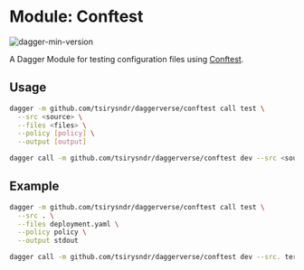 # Module: Conftest

![dagger-min-version](https://img.shields.io/badge/dagger%20version-v0.10.0-blue?color=3D66FF)

A Dagger Module for testing configuration files using [Conftest](https://github.com/open-policy-agent/conftest).

## Usage

```sh
dagger -m github.com/tsirysndr/daggerverse/conftest call test \
  --src <source> \
  --files <files> \
  --policy [policy] \
  --output [output]
```

```sh
dagger call -m github.com/tsirysndr/daggerverse/conftest dev --src <source> terminal
```

## Example

```sh
dagger -m github.com/tsirysndr/daggerverse/conftest call test \
  --src . \
  --files deployment.yaml \
  --policy policy \
  --output stdout
```

```sh
dagger call -m github.com/tsirysndr/daggerverse/conftest dev --src. terminal
```
